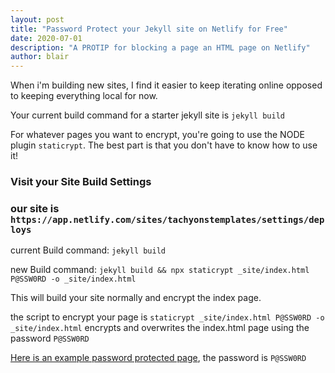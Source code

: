 ```yaml
---
layout: post
title: "Password Protect your Jekyll site on Netlify for Free"
date: 2020-07-01
description: "A PROTIP for blocking a page an HTML page on Netlify"
author: blair
---
```


When i'm building new sites, I find it easier to keep iterating online opposed to keeping everything local for now.

Your current build command for a starter jekyll site is `jekyll build`

For whatever pages you want to encrypt, you're going to use the NODE plugin `staticrypt`. The best part is that you don't have to know how to use it!

### Visit your Site Build Settings

### our site is `https://app.netlify.com/sites/tachyonstemplates/settings/deploys`

current Build command: `jekyll build`

new Build command: `jekyll build && npx staticrypt _site/index.html P@SSW0RD -o _site/index.html`

This will build your site normally and encrypt the index page.

the script to encrypt your page is `staticrypt _site/index.html P@SSW0RD -o _site/index.html` encrypts and overwrites the index.html page using the password `P@SSW0RD`

[Here is an example password protected page](/example-password-page), the password is `P@SSW0RD`

<!-- new Build command: `be jekyll build && npx staticrypt _site/example-password-page.html P@SSW0RD -o _site/example-password-page.html` -->
